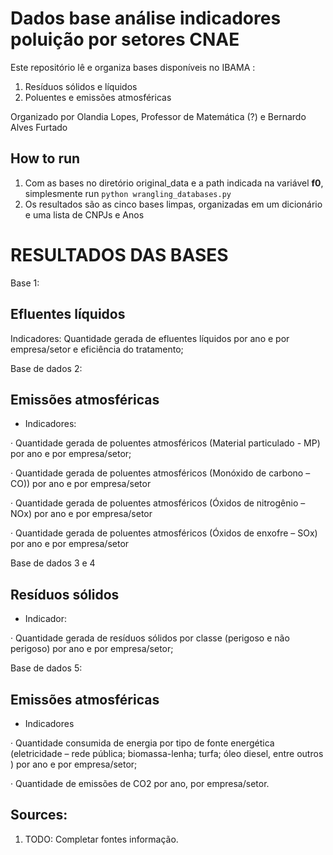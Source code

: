 # Dados base análise indicadores poluição por setores CNAE

Este repositório lê e organiza bases disponíveis no IBAMA :
1. Resíduos sólidos e líquidos
2. Poluentes e emissões atmosféricas

Organizado por Olandia Lopes, Professor de Matemática (?) e Bernardo Alves Furtado

## How to run

1. Com as bases no diretório original_data e a path indicada na variável **f0**, simplesmente run `python wrangling_databases.py`
2. Os resultados são as cinco bases limpas, organizadas em um dicionário e uma lista de CNPJs e Anos

# RESULTADOS DAS BASES

Base 1: 
## Efluentes líquidos

Indicadores: Quantidade gerada de efluentes líquidos por ano e por empresa/setor e eficiência do tratamento;

Base de dados 2: 
## Emissões atmosféricas

- Indicadores:

·         Quantidade gerada de poluentes atmosféricos (Material particulado - MP) por ano e por empresa/setor;

·         Quantidade gerada de poluentes atmosféricos (Monóxido de carbono – CO)) por ano e por empresa/setor

·         Quantidade gerada de poluentes atmosféricos (Óxidos de nitrogênio – NOx) por ano e por empresa/setor

·         Quantidade gerada de poluentes atmosféricos (Óxidos de enxofre – SOx) por ano e por empresa/setor


Base de dados 3 e 4
## Resíduos sólidos 

- Indicador:

·         Quantidade gerada de resíduos sólidos por classe (perigoso e não perigoso) por ano e por empresa/setor;


Base de dados 5: 
## Emissões atmosféricas

- Indicadores

·         Quantidade consumida de energia por tipo de fonte energética (eletricidade – rede pública; biomassa-lenha; turfa; óleo diesel, entre outros ) por ano e por empresa/setor;

·         Quantidade de emissões de CO2 por ano, por empresa/setor.

## Sources:

1. TODO: Completar fontes informação. 


